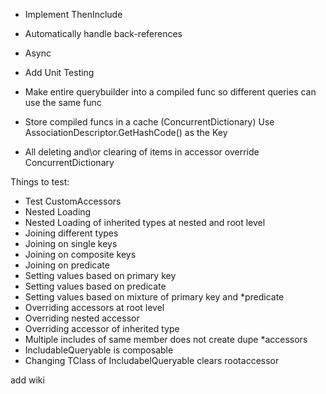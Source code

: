 ﻿* Implement ThenInclude
* Automatically handle back-references
* Async
* Add Unit Testing
* Make entire querybuilder into a compiled func so different queries can use the same func
* Store compiled funcs in a cache (ConcurrentDictionary)
	Use AssociationDescriptor.GetHashCode() as the Key

* All deleting and\or clearing of items in accessor override ConcurrentDictionary



Things to test:
* Test CustomAccessors
* Nested Loading
* Nested Loading of inherited types at nested and root level
* Joining different types
* Joining on single keys
* Joining on composite keys
* Joining on predicate
* Setting values based on primary key
* Setting values based on predicate
* Setting values based on mixture of primary key and *predicate
* Overriding accessors at root level
* Overriding nested accessor
* Overriding accessor of inherited type
* Multiple includes of same member does not create dupe *accessors
* IncludableQueryable is composable
* Changing TClass of IncludabelQueryable clears rootaccessor


add wiki
